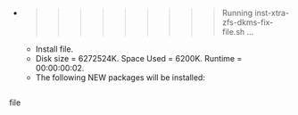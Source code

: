 * >>>>>>>>> Running inst-xtra-zfs-dkms-fix-file.sh ...
  * Install file.
  * Disk size = 6272524K. Space Used = 6200K. Runtime = 00:00:00:02.
  * The following NEW packages will be installed:
  ```bash
file
  ```
